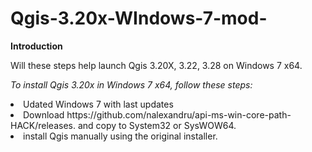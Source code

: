 # Qgis-3.20x-WIndows-7-mod-
<p><b>Introduction</b></p>
<p> Will these steps help launch Qgis 3.20X, 3.22, 3.28 on Windows 7 x64.</p>

<p><em>To install Qgis 3.20x in Windows 7 x64, follow these steps:</em>
<li> Udated Windows 7 with last updates<ui>
<li> Download https://github.com/nalexandru/api-ms-win-core-path-HACK/releases. and copy to System32 or SysWOW64.<Ui>
<li> install Qgis manually using the original installer.<ui>
</p>

